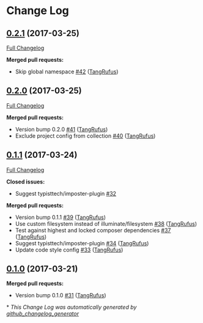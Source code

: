 # Change Log

## [0.2.1](https://github.com/TypistTech/imposter/tree/0.2.1) (2017-03-25)
[Full Changelog](https://github.com/TypistTech/imposter/compare/0.2.0...0.2.1)

**Merged pull requests:**

- Skip global namespace [\#42](https://github.com/TypistTech/imposter/pull/42) ([TangRufus](https://github.com/TangRufus))

## [0.2.0](https://github.com/TypistTech/imposter/tree/0.2.0) (2017-03-25)
[Full Changelog](https://github.com/TypistTech/imposter/compare/0.1.1...0.2.0)

**Merged pull requests:**

- Version bump 0.2.0 [\#41](https://github.com/TypistTech/imposter/pull/41) ([TangRufus](https://github.com/TangRufus))
- Exclude project config from collection [\#40](https://github.com/TypistTech/imposter/pull/40) ([TangRufus](https://github.com/TangRufus))

## [0.1.1](https://github.com/TypistTech/imposter/tree/0.1.1) (2017-03-24)
[Full Changelog](https://github.com/TypistTech/imposter/compare/0.1.0...0.1.1)

**Closed issues:**

- Suggest typisttech/imposter-plugin [\#32](https://github.com/TypistTech/imposter/issues/32)

**Merged pull requests:**

- Version bump 0.1.1 [\#39](https://github.com/TypistTech/imposter/pull/39) ([TangRufus](https://github.com/TangRufus))
- Use custom filesystem instead of illuminate/filesystem [\#38](https://github.com/TypistTech/imposter/pull/38) ([TangRufus](https://github.com/TangRufus))
- Test against highest and locked composer dependencies [\#37](https://github.com/TypistTech/imposter/pull/37) ([TangRufus](https://github.com/TangRufus))
- Suggest typisttech/imposter-plugin [\#34](https://github.com/TypistTech/imposter/pull/34) ([TangRufus](https://github.com/TangRufus))
- Update code style config [\#33](https://github.com/TypistTech/imposter/pull/33) ([TangRufus](https://github.com/TangRufus))

## [0.1.0](https://github.com/TypistTech/imposter/tree/0.1.0) (2017-03-21)
**Merged pull requests:**

- Version bump 0.1.0 [\#31](https://github.com/TypistTech/imposter/pull/31) ([TangRufus](https://github.com/TangRufus))



\* *This Change Log was automatically generated by [github_changelog_generator](https://github.com/skywinder/Github-Changelog-Generator)*